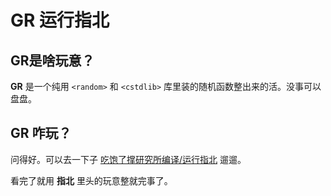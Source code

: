 # GR 运行指北

## GR是啥玩意？

**GR** 是一个纯用 `<random>` 和 `<cstdlib>` 库里装的随机函数整出来的活。没事可以盘盘。

## GR 咋玩？

问得好。可以去一下子 [吃饱了撑研究所编译/运行指北](https://github.com/k612created/nonsense-lab/blob/master/compile_run_guide_zh.md) 遛遛。

看完了就用 **指北** 里头的玩意整就完事了。
